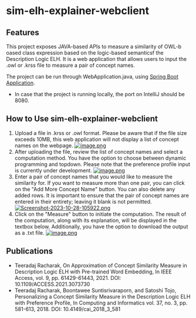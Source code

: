# sim-elh-explainer-webclient

## Features
This project exposes JAVA-based APIs to measure a similarity of OWL-b oased class expression
based on the logic-based semanticsf the Description Logic ELH. It is a web application that allows users to input the .owl or .krss file to measure a pair of concept names.

The project can be run through WebApplication.java, using [Spring Boot Application](https://spring.io/guides/gs/spring-boot/).
* In case that the project is running locally, the port on IntelliJ should be 8080.

## How to Use sim-elh-explainer-webclient

1. Upload a file in .krss or .owl format. Please be aware that if the file size exceeds 10MB, this web application will not display a list of concept names on the webpage.
[![image.png](https://i.postimg.cc/g2HKzbJz/image.png)](https://postimg.cc/5XjzgGLT)
2. After uploading the file, review the list of concept names and select a computation method. You have the option to choose between dynamic programming and topdown. Please note that the preference profile input is currently under development. [![image.png](https://i.postimg.cc/0jZwgPnF/image.png)](https://postimg.cc/vxgBfRpt)
3. Enter a pair of concept names that you would like to measure the similarity for. If you want to measure more than one pair, you can click on the "Add More Concept Name" button. You can also delete any added rows. It is important to ensure that the pair of concept names are entered in their entirety; leaving it blank is not permitted. [![Screenshot-2023-10-28-105922.png](https://i.postimg.cc/sXThq3w8/Screenshot-2023-10-28-105922.png)](https://postimg.cc/sQZxZCF9)
4. Click on the "Measure" button to initiate the computation. The result of the computation, along with its explanation, will be displayed in the textbox below. Additionally, you have the option to download the output as a .txt file. [![image.png](https://i.postimg.cc/dtbTzHjq/image.png)](https://postimg.cc/hf0jm0Yw)

## Publications

* Teeradaj Racharak, On Approximation of Concept Similarity Measure in Description Logic ELH with Pre-trained Word Embedding, In IEEE Access, vol. 9, pp. 61429-61443, 2021. DOI: 10.1109/ACCESS.2021.3073730
* Teeradaj Racharak, Boontawee Suntisrivaraporn, and Satoshi Tojo, Personalizing a Concept Similarity Measure in the Description Logic ELH with Preference Profile, In Computing and Informatics vol. 37, no. 3, pp. 581-613, 2018. DOI: 10.4149/cai_2018_3_581